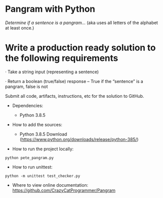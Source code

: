 # Pangram with Python
<i>Determine if a sentence is a pangram…</i> (aka uses all letters of the alphabet at least once.)

# Write a production ready solution to the following  requirements 

·         Take a string input (representing a sentence)

·         Return a boolean (true/false) response – True if the  “sentence” is a pangram, false is not

Submit all code, artifacts, instructions, etc for the solution to GitHub.



<!-- - Instructions for importing the dependency into your project -->
- Dependencies:
    - Python 3.8.5

- How to add the sources: 
    - Python 3.8.5 Download (https://www.python.org/downloads/release/python-385/)

- How to run the project locally:
```
python pete_pangram.py 
```

- How to run unittest:
```
python -m unittest test_checker.py
```

- Where to view online documentation:
    https://github.com/CrazyCatProgrammer/Pangram